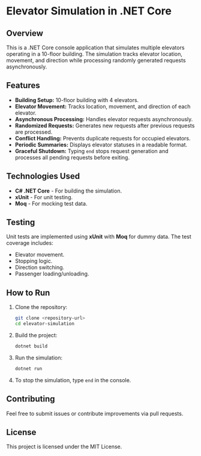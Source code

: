 # Elevator Simulation in .NET Core

## Overview
This is a .NET Core console application that simulates multiple elevators operating in a 10-floor building. The simulation tracks elevator location, movement, and direction while processing randomly generated requests asynchronously.

## Features
- **Building Setup:** 10-floor building with 4 elevators.
- **Elevator Movement:** Tracks location, movement, and direction of each elevator.
- **Asynchronous Processing:** Handles elevator requests asynchronously.
- **Randomized Requests:** Generates new requests after previous requests are processed.
- **Conflict Handling:** Prevents duplicate requests for occupied elevators.
- **Periodic Summaries:** Displays elevator statuses in a readable format.
- **Graceful Shutdown:** Typing `end` stops request generation and processes all pending requests before exiting.

## Technologies Used
- **C# .NET Core** - For building the simulation.
- **xUnit** - For unit testing.
- **Moq** - For mocking test data.

## Testing
Unit tests are implemented using **xUnit** with **Moq** for dummy data. The test coverage includes:
- Elevator movement.
- Stopping logic.
- Direction switching.
- Passenger loading/unloading.

## How to Run
1. Clone the repository:
   ```sh
   git clone <repository-url>
   cd elevator-simulation
   ```
2. Build the project:
   ```sh
   dotnet build
   ```
3. Run the simulation:
   ```sh
   dotnet run
   ```
4. To stop the simulation, type `end` in the console.

## Contributing
Feel free to submit issues or contribute improvements via pull requests.

## License
This project is licensed under the MIT License.
